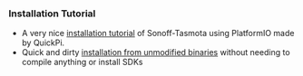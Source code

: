 ### Installation Tutorial

* A very nice [installation tutorial](https://youtu.be/n4MDRm2yAJg) of Sonoff-Tasmota using PlatformIO made by QuickPi.
* Quick and dirty [installation from unmodified binaries](https://github.com/arendst/Sonoff-Tasmota/wiki/SonOTA---Espressif2Arduino---Tasmota-without-compiling) without needing to compile anything or install SDKs